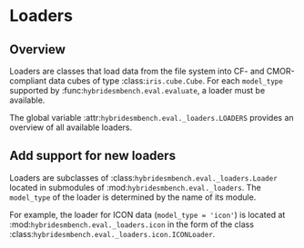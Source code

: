 # Loaders

## Overview

Loaders are classes that load data from the file system into CF- and
CMOR-compliant data cubes of type :class:`iris.cube.Cube`.
For each `model_type` supported by :func:`hybridesmbench.eval.evaluate`, a
loader must be available.

The global variable :attr:`hybridesmbench.eval._loaders.LOADERS` provides an
overview of all available loaders.

## Add support for new loaders

Loaders are subclasses of :class:`hybridesmbench.eval._loaders.Loader` located
in submodules of :mod:`hybridesmbench.eval._loaders`.
The `model_type` of the loader is determined by the name of its module.

For example, the loader for ICON data (`model_type = 'icon'`) is located at
:mod:`hybridesmbench.eval._loaders.icon` in the form of the class
:class:`hybridesmbench.eval._loaders.icon.ICONLoader`.
